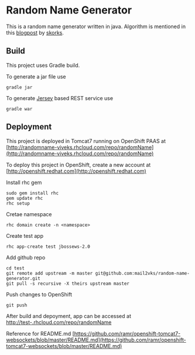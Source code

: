 Random Name Generator
=====================

This is a random name generator written in java. Algorithm is mentioned in this [blogpost](http://www.skorks.com/2009/07/how-to-write-a-name-generator-in-ruby/) by [skorks](https://github.com/skorks).

Build
-----
This project uses Gradle build. 

To generate a jar file use

    gradle jar
    
To generate [Jersey](https://jersey.java.net/) based REST service use

    gradle war

Deployment
----------

This project is deployed in Tomcat7 running on OpenShift PAAS at [http://randomname-viveks.rhcloud.com/repo/randomName](http://randomname-viveks.rhcloud.com/repo/randomName)

To deploy this project in OpenShift, create a new account at [http://openshift.redhat.com](http://openshift.redhat.com)

Install rhc gem

    sudo gem install rhc
    gem update rhc
    rhc setup

Cretae namespace

    rhc domain create -n <namespace>

Create test app

    rhc app-create test jbossews-2.0

Add github repo

    cd test
    git remote add upstream -m master git@github.com:mail2vks/random-name-generator.git
    git pull -s recursive -X theirs upstream master 

Push changes to OpenShift

    git push

After build and depoyment, app can be accessed at [http://test-<namespace>.rhcloud.com/repo/randomName](http://test-<namespace>.rhcloud.com/repo/randomName)

Reference for README.md
    [https://github.com/ramr/openshift-tomcat7-websockets/blob/master/README.md](https://github.com/ramr/openshift-tomcat7-websockets/blob/master/README.md)
